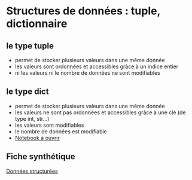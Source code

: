 # Structures de données : tuple, dictionnaire

## le type tuple
* permet de stocker plusieurs valeurs dans une même donnée 
* les valeurs sont ordonnées et accessibles grâce à un indice entier
* ni les valeurs ni le nombre de données ne sont modifiables
## le type dict
* permet de stocker plusieurs valeurs dans une même donnée 
* les valeurs ne sont pas ordonnées et accessibles grâce à une clé (de type int, str...)
* les valeurs sont modifiables
* le nombre de données est modifiable
* [Notebook à ouvrir](https://github.com/thfruchart/1nsi-2020/blob/master/Chap18/dictionnaire.ipynb)
## Fiche synthétique
[Données structurées](https://github.com/thfruchart/1nsi-2020/blob/master/Chap18/Synth%C3%A8se-Donn%C3%A9es-Structur%C3%A9es.pdf)
